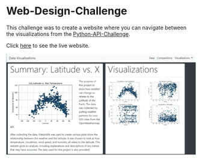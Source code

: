 # Web-Design-Challenge
This challenge was to create a website where you can navigate between the visualizations from the [Python-API-Challenge]( https://github.com/gfstuhr/Python-api-challenge). 

Click [here]( https://gfstuhr.github.io/Web-Design-Challenge.github.io/) to see the live website.

![Capture.png](Capture.png)
